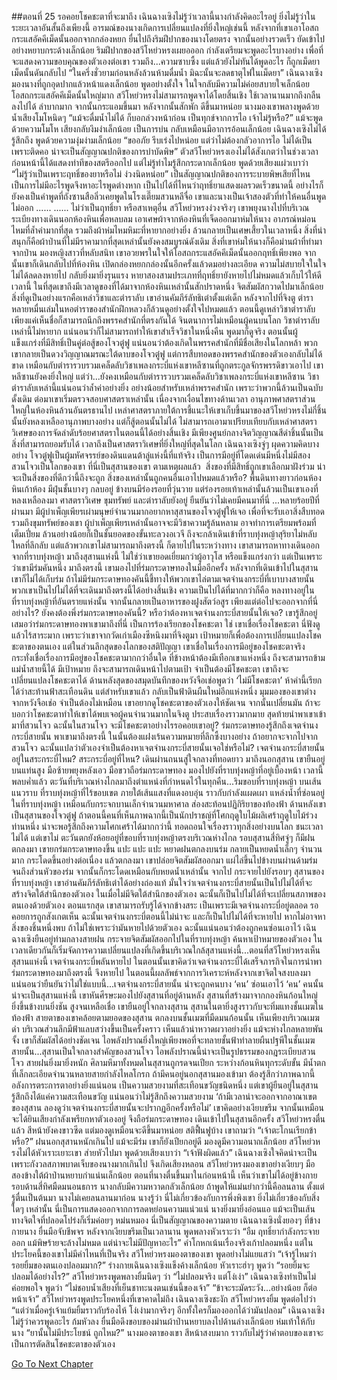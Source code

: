##ตอนที่ 25 รอคอยโชคชะตาที่จะมาถึง
เฉินฉางเซิงไม่รู้ว่าเวลานี้นางกำลังคิดอะไรอยู่ ยิ่งไม่รู้ว่าในระยะเวลาอันสั้นถึงเพียงนี้ อารมณ์ของนางเกิดการเปลี่ยนแปลงที่ยิ่งใหญ่เช่นนี้ หลังจากที่เขาเอาโอสถกระแสอัคคีเม็ดนั้นออกจากกล่องหยก ยื่นไปถึงริมฝีปากของนางโดยตรง จากนั้นอย่างรวดเร็ว ยัดเข้าไปอย่างหยาบกระด้างเล็กน้อย ริมฝีปากของสวีโหย่วหรงเผยอออก กำลังเตรียมจะพูดอะไรบางอย่าง เพื่อที่จะแสดงความขอบคุณของตัวเองต่อเขา รวมถึง...ความซาบซึ้ง แต่แล้วยังไม่ทันได้พูดอะไร ก็ถูกเม็ดยาเม็ดนั้นดันกลับไป
“ในครึ่งชั่วยามก่อนหลังล้วนห้ามดื่มน้ำ มิฉะนั้นจะลดธาตุไฟในเม็ดยา” เฉินฉางเซิงมองนางที่ถูกอุดปากแล้วหน้าแดงเล็กน้อย พูดอย่างตั้งใจ ในใจกลับมีความไม่ค่อยสบายใจเล็กน้อย โอสถกระแสอัคคีเม็ดนั้นใหญ่มาก สวีโหย่วหรงไม่สามารถพูดจาได้โดยสิ้นเชิง ใช้เวลานานมากถึงกลืนลงไปได้ ลำบากมาก จากนั้นกระแอมขึ้นมา หลังจากนั้นสักพัก ดีขึ้นมาหน่อย นางมองเขาพลางพูดด้วยน้ำเสียงโมโหนิดๆ “แม้จะดื่มน้ำไม่ได้ ก็บอกล่วงหน้าก่อน เป็นทุกข์จากการไอ เจ้าไม่รู้หรือ?”
แม้จะพูดด้วยความโมโห เสียงกลับงึมงำเล็กน้อย เป็นการบ่น กลับเหมือนมีอาการอ้อนเล็กน้อย
เฉินฉางเซิงไม่ได้รู้สึกถึง พูดด้วยความงุ่มง่ามเล็กน้อย “ขออภัย รีบเร่งไปหน่อย แต่ว่าไม่ต้องกลัวอาการไอ ไม่ได้เป็นเพราะติดคอ น่าจะเป็นสัญญาณปกติของการบำบัดพิษ”
ตัวสวีโหย่วหรงเองไม่ได้สังเกตว่าในช่วงเวลาก่อนหน้านี้ได้แสดงท่าทีของสตรีออกไป แต่ไม่รู้ทำไมรู้สึกกระดากเล็กน้อย พูดด้วยเสียงแผ่วเบาว่า “ไม่รู้ว่าเป็นเพราะฤทธิ์ของยาหรือไม่ ง่วงนิดหน่อย”
เป็นสัญญาณปกติของการระบายพิษเสียที่ไหน เป็นการไม่มีอะไรพูดจึงหาอะไรพูดต่างหาก เป็นไปได้ที่ไหนว่าฤทธิ์ยาแสดงผลรวดเร็วขนาดนี้ อย่างไรก็ยังคงเป็นคำพูดที่ถังซานสือลิ่วเคยพูดในโรงเตี๊ยมสวนหลีจื่อ เขาและนางเป็นเจ้าสองตัวที่ทำให้คนอื่นพูดไม่ออก
......
......
ไม่ว่าเป็นฤทธิ์ยา หรือสาเหตุอื่น สวีโหย่วหรงง่วงจริงๆ
เขาพยุงนางไปที่บริเวณระเบียงทางเดินนอกห้องหินเพื่อหลบลม เอาเศษผ้าจากห้องหินที่เจ็ดออกมาห่มให้นาง อาภรณ์หม่อนไหมที่ล้ำค่ามากที่สุด รวมถึงผ้าห่มไหมหิมะที่หายากอย่างยิ่ง ล้วนกลายเป็นเศษเสี้ยวในเวลาหนึ่ง สิ่งที่น่าสนุกก็คือผ้าป่านที่ไม่มีราคามากที่สุดเหล่านั้นยังคงสมบูรณ์ดังเดิม สิ่งที่เขาห่มให้นางก็คือม่านผ้าที่ทำมาจากป่าน
มองหญิงสาวที่หลับสนิท เขาอวยพรในใจให้โอสถกระแสอัคคีเม็ดนั้นออกฤทธิ์เพียงพอ จากนั้นเขาก็เดินกลับไปที่ห้องหิน เปิดกล่องหยกกล่องนั้นอีกครั้งแล้วดมอย่างละเอียด ความไม่สบายใจในใจไม่ได้ลดลงหายไป กลับยิ่งมายิ่งรุนแรง
หายาสองสามประเภทที่ฤทธิ์ยายังหายไปไม่หมดแล้วเก็บไว้ให้ดี เวลานี้ ในที่สุดเขาถึงมีเวลาดูของที่ได้มาจากห้องหินเหล่านั้นสักปราดหนึ่ง จิตสัมผัสกวาดไปมาเล็กน้อย สิ่งที่ดูเป็นอย่างแรกคือเหล่าวิชาและตำราลับ
เขาอ่านคัมภีร์ลัทธิเต๋าตั้งแต่เด็ก หลังจากไปที่จิงตู ตำราหลายหมื่นเล่มในหอตำราของสำนักฝึกหลวงก็ล้วนดูอย่างตั้งใจไปหมดแล้ว ตอนนี้ดูเหล่าวิชาตำราลับ เพียงแค่เห็นชื่อก็สามารถนึกถึงพรรคสำนักที่ตรงกันได้
จินตนาการไม่เหมือนผู้คนบนโลก วิชาตำราลับเหล่านี้ไม่หายาก แน่นอนว่าก็ไม่สามารถทำให้เขาสำเร็จวิชาในหนึ่งคืน พูดมาก็ดูจริง ตอนนั้นผู้แข็งแกร่งที่มีสิทธิ์เป็นคู่ต่อสู้ของโจวตู๋ฟู แน่นอนว่าต้องเกิดในพรรคสำนักที่มีชื่อเสียงในโลกหล้า พวกเขากลายเป็นดวงวิญญาณมรณะใต้ดาบของโจวตู๋ฟู แต่การสืบทอดของพรรคสำนักของตัวเองกลับไม่ได้ขาด
เหมือนกับตำรารวบรวมเคล็ดลับวิชาเพลงกระบี่แห่งเขาหลีซานที่ถูกตระกูลจักรพรรดิขาวเอาไป เขาหลีซานยังคงยิ่งใหญ่ แต่ว่า...ยังคงเหมือนกับตำรารวบรวมเคล็ดลับวิชาเพลงกระบี่แห่งเขาหลีซาน วิชาตำราลับเหล่านี้แน่นอนว่าล้ำค่าอย่างยิ่ง อย่างน้อยสำหรับเหล่าพรรคสำนัก เพราะว่าพวกนี้ล้วนเป็นฉบับดั้งเดิม
ต่อมาเขาเริ่มตรวจสอบศาสตราเหล่านั้น เนื่องจากเงื่อนไขทางด้านเวลา อานุภาพศาสตราส่วนใหญ่ในห้องหินล้วนอันตรธานไป เหล่าศาสตราภายใต้การชี้แนะให้เขาเก็บขึ้นมาของสวีโหย่วหรงไม่กี่ชิ้นนั้นยังหลงเหลืออานุภาพบางอย่าง แต่ก็สู้ตอนนั้นไม่ได้ ไม่สามารถเอามาเปรียบเทียบกับเหล่าศาสตราวิเศษของการจัดลำดับร้อยศาสตราในตอนนี้ได้อย่างสิ้นเชิง มีเพียงศูนย์กลางจิตวิญญาณสีดำชิ้นนั้นเป็นสิ่งที่สามารถยอมรับได้
เวลาถึงเป็นศาสตราวิเศษที่ยิ่งใหญ่ที่สุดในโลก
เฉินฉางเซิงจู่ๆ ผุดความคิดบางอย่าง โจวตู๋ฟูเป็นผู้มหัศจรรย์ของดินแดนต้าลู่แห่งนี้ที่แท้จริง เป็นการมีอยู่ที่โดดเด่นมีหนึ่งไม่มีสอง สวนโจวเป็นโลกของเขา ที่นี่เป็นสุสานของเขา ตามเหตุผลแล้ว  สิ่งของที่มีสิทธิ์ถูกเขาเลือกมาฝังร่วม น่าจะเป็นสิ่งของที่ดีกว่านี้ถึงจะถูก สิ่งของเหล่านั้นถูกคนอื่นเอาไปหมดแล้วหรือ?
พื้นดินทางยาวก่อนห้องหินเก้าห้อง มีฝุ่นชั้นบางๆ กลบอยู่ ข้างบนมีร่องรอยที่วุ่นวาย แต่ร่องรอยเท้าเหล่านั้นล้วนเป็นเขาเองที่หลงเหลือลงมา ศาสตราวิเศษ ขุมทรัพย์ และตำราลับยังอยู่ ยืนยันว่าไม่เคยมีคนมาที่นี่
...หลายร้อยปีที่ผ่านมา มีผู้บำเพ็ญเพียรเผ่ามนุษย์จำนวนมากอยากหาสุสานของโจวตู๋ฟูให้เจอ เพื่อที่จะรับเอาสิ่งสืบทอดรวมถึงขุมทรัพย์ของเขา ผู้บำเพ็ญเพียรเหล่านั้นอาจจะมีวิชาความรู้ล้นหลาม อาจทำการเตรียมพร้อมที่เต็มเปี่ยม ล้วนอย่างน้อยก็เป็นชั้นยอดของขั้นทะลวงอเวจี ถึงจะกล้าเดินเข้าที่ราบทุ่งหญ้าสุริยาไม่หลับใหลที่ลึกลับ แต่แล้วพวกเขาไม่สามารถมาถึงตรงนี้ ก็ตายไปในระหว่างทาง เขาสามารถหาทางเดินออกจากที่ราบทุ่งหญ้า มาถึงสุสานแห่งนี้ ไม่ใช่ว่าเขายอดเยี่ยมกว่าผู้อาวุโส หรือแข็งแกร่งกว่า แต่เป็นเพราะว่าเขามีร่มคันหนึ่ง
มาถึงตรงนี้ เขามองไปที่ร่มกระดาษทองในมืออีกครั้ง
หลังจากที่เดินเข้าไปในสุสาน เขาก็ไม่ได้เก็บร่ม
ถ้าไม่มีร่มกระดาษทองคันนี้ชี้ทางให้พวกเขาไล่ตามเจตจำนงกระบี่ที่เบาบางสายนั้น พวกเขาเป็นไปไม่ได้ที่จะเดินมาถึงตรงนี้ได้อย่างสิ้นเชิง ความเป็นไปได้ที่มากกว่าก็คือ หลงทางอยู่ในที่ราบทุ่งหญ้าที่อันตรายแห่งนั้น จากนั้นกลายเป็นอาหารของฝูงสัตว์อสูร เพียงแต่ต่อไปจะออกจากที่นี่อย่างไร? ยังคงต้องพึ่งร่มกระดาษทองคันนี้? หรือว่าต้องหาเจตจำนงกระบี่สายนั้นให้เจอ?
เขารู้สึกอยู่เสมอว่าร่มกระดาษทองพาเขามาถึงที่นี่ เป็นการร้องเรียกของโชคชะตา
ใช่ เขาเชื่อเรื่องโชคชะตา
นี่ฟังดูแล้วไร้สาระมาก เพราะว่าเขาจากวัดเก่าเมืองซีหนิงมาที่จิงตูมา เป้าหมายก็เพื่อต้องการเปลี่ยนแปลงโชคชะตาของตนเอง แต่ในส่วนลึกสุดของโลกของสติปัญญา เขาเชื่อในเรื่องการมีอยู่ของโชคชะตาจริง กระทั่งเชื่อเรื่องการมีอยู่ของโชคชะตามากกว่าอื่นใด
ที่ข้างหน้าต้องมีเทือกเขาแห่งหนึ่ง ถึงจะสามารถข้ามแม่น้ำสายนี้ได้
มีเป้าหมาย ถึงจะสามารถเดินหน้าไปตามเป้า
จำเป็นต้องมีโชคชะตา เขาถึงจะเปลี่ยนแปลงโชคชะตาได้
ด้านหลังสุดของสมุดบันทึกของหวังจือเช่อพูดว่า ‘ไม่มีโชคชะตา’
ห้าคำนี้เรียกได้ว่าสะท้านฟ้าสะเทือนดิน แต่สำหรับเขาแล้ว กลับเป็นฟ้าดินผืนใหม่อีกแห่งหนึ่ง
มุมมองของเขาต่างจากหวังจือเช่อ จำเป็นต้องไม่เหมือน เขาอยากดูโชคชะตาของตัวเองให้ชัดเจน จากนั้นเปลี่ยนมัน
ถ้าจะบอกว่าโชคชะตาทำให้เขาได้พบเจอผู้คนจำนวนมากในจิงตู ประสบเรื่องราวมากมาย สุดท้ายนำพาเขาเข้ามาที่สวนโจว ฉะนั้นในสวนโจว จะมีโชคชะตาอย่างไรรอคอยเขาอยู่? ร่มกระดาษทองรู้สึกถึงเจตจำนงกระบี่สายนั้น พาเขามาถึงตรงนี้ ในนั้นต้องแฝงเร้นความหมายที่ลึกซึ้งบางอย่าง ถ้าอยากจะจากไปจากสวนโจว ฉะนั้นแปลว่าตัวเองจำเป็นต้องหาเจตจำนงกระบี่สายนั้นเจอใช่หรือไม่?
เจตจำนงกระบี่สายนั้นอยู่ในสระกระบี่ไหม? สระกระบี่อยู่ที่ไหน? เดินผ่านถนนสู่ใจกลางที่ทอดยาว มาถึงนอกสุสาน เขายืนอยู่บนแท่นสูง มือซ้ายพยุงหลังเอว มือขวาถือร่มกระดาษทอง มองไปยังที่ราบทุ่งหญ้าที่อยู่เบื้องหน้า
เวลานี้พลบค่ำแล้ว ตะวันที่บริเวณห่างไกลมาถึงตำแหน่งที่กำหนดไว้ในทุกคืน...ริมขอบที่ราบทุ่งหญ้า บนเส้นแนวราบ ที่ราบทุ่งหญ้าที่ไร้ขอบเขต ภายใต้เส้นแสงที่แดงอบอุ่น ราวกับกำลังแผดเผา แหล่งน้ำที่ซ่อนอยู่ในที่ราบทุ่งหญ้า เหมือนกับกระจกบานเล็กจำนวนมหาศาล ส่องสะท้อนปฏิกิริยาของท้องฟ้า ด้านหลังเขา เป็นสุสานของโจวตู๋ฟู ถ้าตอนนี้คนที่เห็นภาพฉากนี้เป็นนักปราชญ์ที่โศกฤดูใบไม้ผลิเศร้าฤดูใบไม้ร่วงท่านหนึ่ง น่าจะพอรู้สึกถึงความโศกเศร้าได้มากกว่านี้ ทอดถอนใจเรื่องราวทุกสิ่งอย่างบนโลก ชนะเวลาไม่ได้ แต่เขาไม่
ตะวันตกยังห้อยอยู่ที่ขอบที่ราบทุ่งหญ้าตรงบริเวณห่างไกล รอบสุสานสี่ทิศจู่ๆ ก็มีฝนตกลงมา
เขายกร่มกระดาษทองขึ้น
แปะ แปะ แปะ หยาดฝนตกลงบนร่ม กลายเป็นหยดน้ำเล็กๆ จำนวนมาก กระโดดขึ้นอย่างต่อเนื่อง แล้วตกลงมา
เขาปล่อยจิตสัมผัสออกมา แผ่ไล่ขึ้นไปข้างบนผ่านด้ามร่ม จนถึงส่วนหัวของร่ม จากนั้นก็กระโดดเหมือนกับหยดน้ำเหล่านั้น จากไป กระจายไปยังรอบๆ สุสานของที่ราบทุ่งหญ้า
เขาอ่านคัมภีร์ลัทธิเต๋าได้อย่างถ่องแท้ มั่นใจว่าเจตจำนงกระบี่สายนั้นเป็นไปไม่ได้ที่จะสร้างจิตใต้สำนึกของตัวเอง ในเมื่อไม่มีจิตใต้สำนึกของตัวเอง ฉะนั้นก็เป็นไปไม่ได้ที่จะเปลี่ยนสภาพของตนเองด้วยตัวเอง ตอนแรกสุด เขาสามารถรับรู้ได้จากข้างสระ เป็นเพราะมีเจตจำนงกระบี่อยู่ตลอด รอคอยการถูกสังเกตเห็น ฉะนั้นเจตจำนงกระบี่ตอนนี้ไม่น่าจะ และก็เป็นไปไม่ได้ที่จะหายไป
หากไม่อาจหาสิ่งของชิ้นหนึ่งพบ ถ้าไม่ใช่เพราะว่ามันหายไปด้วยตัวเอง ฉะนั้นแน่นอนว่าต้องถูกคนซ่อนเอาไว้
เฉินฉางเซิงยืนอยู่ท่ามกลางสายฝน กระจายจิตสัมผัสออกไปในที่ราบทุ่งหญ้า ค้นหาเป้าหมายของตัวเอง ในเวลาเดียวกันก็เริ่มจัดการความเปลี่ยนแปลงที่เกิดขึ้นบริเวณใกล้สุสานแห่งนี้...ตอนที่สวีโหย่วหรงเห็นสุสานแห่งนี้ เจตจำนงกระบี่พลันหายไป ในตอนนั้นเขาคิดว่าเจตจำนงกระบี่ได้เสร็จภารกิจในการนำพาร่มกระดาษทองมาถึงตรงนี้ จึงหายไป ในตอนนี้ผลลัพธ์จากการวิเคราะห์หลังจากเขาจิตใจสงบลงมาแน่นอนว่ายืนยันว่าไม่ใช่แบบนี้...เจตจำนงกระบี่สายนั้น น่าจะถูกคนบาง ‘คน’ ซ่อนเอาไว้
‘คน’ คนนั้นน่าจะเป็นสุสานแห่งนี้
เขาหันศีรษะมองไปยังสุสานที่อยู่ด้านหลัง
สุสานที่สร้างมาจากกองหินก้อนใหญ่ ยิ่งขึ้นข้างบนยิ่งชัน สูงจนเหลือเชื่อ
เขายืนอยู่ใจกลางสุสาน สุสานในตายิ่งสูงราวกับจะทิ่มแทงชั้นเมฆในท้องฟ้า
สายตาของเขาคล้อยตามยอดของสุสาน ตกลงบนชั้นเมฆที่มืดมนก้อนนั้น เห็นเพียงบริเวณเมฆดำ บริเวณส่วนลึกมีฟ้าแลบสว่างขึ้นเป็นครั้งคราว เห็นแล้วน่าหวาดผวาอย่างยิ่ง แม้จะห่างไกลหลายพันจั้ง เขาก็สัมผัสได้อย่างชัดเจน ไอพลังปราณยิ่งใหญ่เพียงพอที่จะทลายชั้นฟ้าทำลายผืนปฐพีในชั้นเมฆสายนั้น...สุสานเป็นใจกลางสำคัญของสวนโจว ไอพลังปราณนี้น่าจะเป็นรูปธรรมของกฎระเบียบสวนโจว
สายฝนยิ่งมายิ่งหนัก ศิลามหึมาทั้งหมดในสุสานถูกรดจนเปียก ระหว่างก้อนหินทุกระดับขั้น มีน้ำตกที่เล็กละเอียดจำนวนหลายสายกำลังไหลโกรก ถ้ามีคนอยู่นอกสุสานมองเข้ามา ต้องรู้สึกว่าภาพฉากนี้อลังการตระการตาอย่างยิ่งแน่นอน เป็นความสวยงามที่สะเทือนขวัญชนิดหนึ่ง แต่เขาผู้ยืนอยู่ในสุสาน รู้สึกถึงได้แค่ความสะเทือนขวัญ แน่นอนว่าไม่รู้สึกถึงความสวยงาม
‘ถ้ามีเวลาน่าจะออกจากอาณาเขตของสุสาน ลองดูว่าเจตจำนงกระบี่สายนั้นจะปรากฏอีกครั้งหรือไม่’
เขาคิดอย่างเงียบขรึม จากนั้นเหมือนจะได้ยินเสียงกำลังเพรียกหาตัวเองอยู่ จึงถือร่มกระดาษทอง เดินเข้าไปในสุสานอีกครั้ง
สวีโหย่วหรงตื่นแล้ว สีหน้ายังคงขาวซีด แต่มองดูเหมือนจะดีขึ้นมาหน่อย สติฟื้นฟูบ้าง
เขาถามว่า “เจ้าตะโกนเรียกข้าหรือ?”
ฝนนอกสุสานหนักเกินไป แม้จะมีร่ม เขาก็ยังเปียกอยู่ดี มองดูมีความอนาถเล็กน้อย
สวีโหย่วหรงไม่ได้หัวเราะเยาะเขา ส่ายหัวไปมา พูดด้วยเสียงเบาว่า “เจ้าฟังผิดแล้ว”
เฉินฉางเซิงใจคิดน่าจะเป็นเพราะกังวลสภาพบาดเจ็บของนางมากเกินไป จึงเกิดเสียงหลอน
สวีโหย่วหรงมองเขาอย่างเงียบๆ มือสองข้างใต้ผ้าป่านหยาบกำแน่นเล็กน้อย
ตอนที่นางตื่นขึ้นมาในก่อนหน้านี้ เห็นว่าเขาไม่ได้อยู่ข้างกาย รอบด้านสี่ทิศมืดมนอนธการ นางกลับมีความหวาดกลัวเล็กน้อย ถ้าพูดให้แม่นยำกว่านี้คือลนลาน
ตั้งแต่รู้ตื่นเป็นต้นมา นางไม่เคยลนลานมาก่อน
นางรู้ว่า นี่ไม่เกี่ยวข้องกับการพึ่งพิงเขา ยิ่งไม่เกี่ยวข้องกับสิ่งใดๆ เหล่านั้น
นี่เป็นการแสดงออกจากการลดหย่อนความแน่วแน่ นางยิ่งมายิ่งอ่อนแอ แม้จะเป็นเส้นทางจิตใจที่ปลอดโปร่งก็เริ่มค่อยๆ หม่นหมอง
นี่เป็นสัญญาณของความตาย
เฉินฉางเซิงนั่งยองๆ ที่ข้างกายนาง ยื่นมือจับชีพจร หลังจากเงียบขรึมเป็นเวลานาน พูดพลางหัวเราะว่า “อืม ฤทธิ์ยากำลังกระจายออก แม้พิษร้ายจะล้างไม่หมด แต่น่าจะไม่มีปัญหาอะไร”
คำโกหกเน้นเรื่องจริงเก้าปลอมหนึ่ง
แต่ในประโยคนี้ของเขาไม่มีคำไหนที่เป็นจริง
สวีโหย่วหรงมองตาของเขา พูดอย่างไม่แยแสว่า “เจ้ารู้ไหมว่ารอยยิ้มของตนเองปลอมมาก?”
ร่างกายเฉินฉางเซิงแข็งค้างเล็กน้อย หัวเราะฮ่าๆ พูดว่า “รอยยิ้มจะปลอมได้อย่างไร?”
สวีโหย่วหรงพูดพลางยิ้มนิดๆ ว่า “ไม่ปลอมจริง แต่โง่เง่า”
เฉินฉางเซิงทำเป็นไม่ค่อยพอใจ พูดว่า “ไม่ชอบน้ำเสียงที่เย็นชาทะนงตนเช่นนี้ของเจ้า”
“ข้าจะระมัดระวัง...อย่างน้อย ก็ต่อหน้าเจ้า” สวีโหย่วหรงพูดประโยคหนึ่งที่เขาคาดไม่ถึง
เฉินฉางเซิงชะงัก สวีโหย่วหรงยิ้ม พูดต่อไปว่า “แต่ว่าเมื่อครู่เจ้าแย้มยิ้มราวกับร้องไห้ โง่เง่ามากจริงๆ อีกทั้งใครก็มองออกได้ว่ามันปลอม”
เฉินฉางเซิงไม่รู้ว่าควรพูดอะไร ก้มหัวลง ยื่นมือดึงขอบของม่านผ้าป่านหยาบลงไปด้านล่างเล็กน้อย ห่มเท้าให้กับนาง
“ยานั้นไม่มีประโยชน์ ถูกไหม?”
นางมองตาของเขา สีหน้าสงบมาก ราวกับไม่รู้ว่าคำตอบของเขาจะเป็นการตัดสินโชคชะตาของตัวเอง


[Go To Next Chapter]( ./310.md)